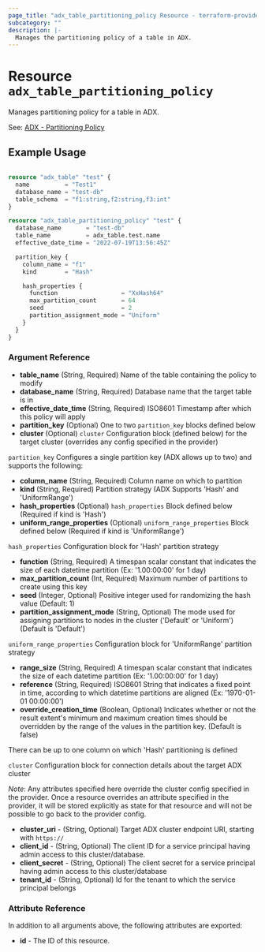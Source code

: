 ```yaml
---
page_title: "adx_table_partitioning_policy Resource - terraform-provider-adx"
subcategory: ""
description: |-
  Manages the partitioning policy of a table in ADX.
---
```


# Resource `adx_table_partitioning_policy`

Manages partitioning policy for a table in ADX.

See: [ADX - Partitioning Policy](https://docs.microsoft.com/en-us/azure/data-explorer/kusto/management/partitioningpolicy)

## Example Usage

```terraform

resource "adx_table" "test" {
  name          = "Test1"
  database_name = "test-db"
  table_schema  = "f1:string,f2:string,f3:int"
}

resource "adx_table_partitioning_policy" "test" {
  database_name       = "test-db"
  table_name          = adx_table.test.name
  effective_date_time = "2022-07-19T13:56:45Z"

  partition_key {
    column_name = "f1"
    kind        = "Hash"

    hash_properties {
      function                  = "XxHash64"
      max_partition_count       = 64
      seed                      = 2
      partition_assignment_mode = "Uniform"
    }
  }
}

```

### Argument Reference

- **table_name** (String, Required) Name of the table containing the policy to modify
- **database_name** (String, Required) Database name that the target table is in
- **effective_date_time** (String, Required) ISO8601 Timestamp after which this policy will apply
- **partition_key** (Optional) One to two `partition_key` blocks defined below
- **cluster** (Optional) `cluster` Configuration block (defined below) for the target cluster (overrides any config specified in the provider)

`partition_key` Configures a single partition key (ADX allows up to two) and supports the following:

- **column_name** (String, Required) Column name on which to partition
- **kind** (String, Required) Partition strategy (ADX Supports 'Hash' and 'UniformRange')
- **hash_properties** (Optional) `hash_properties` Block defined below (Required if kind is 'Hash')
- **uniform_range_properties** (Optional) `uniform_range_properties` Block defined below (Required if kind is 'UniformRange')

`hash_properties` Configuration block for 'Hash' partition strategy

- **function** (String, Required) A timespan scalar constant that indicates the size of each datetime partition (Ex: '1.00:00:00' for 1 day)
- **max_partition_count** (Int, Required) Maximum number of partitions to create using this key
- **seed** (Integer, Optional) Positive integer used for randomizing the hash value (Default: 1)
- **partition_assignment_mode** (String, Optional) The mode used for assigning partitions to nodes in the cluster ('Default' or 'Uniform') (Default is 'Default')

`uniform_range_properties` Configuration block for 'UniformRange' partition strategy

- **range_size** (String, Required) A timespan scalar constant that indicates the size of each datetime partition (Ex: '1.00:00:00' for 1 day)
- **reference** (String, Required) ISO8601 String that indicates a fixed point in time, according to which datetime partitions are aligned (Ex: '1970-01-01 00:00:00')
- **override_creation_time** (Boolean, Optional) Indicates whether or not the result extent's minimum and maximum creation times should be overridden by the range of the values in the partition key. (Default is false)

There can be up to one column on which 'Hash' partitioning is defined

`cluster` Configuration block for connection details about the target ADX cluster 

*Note*: Any attributes specified here override the cluster config specified in the provider. Once a resource overrides an attribute specified in the provider, it will be stored explicitly as state for that resource and will not be possible to go back to the provider config.

- **cluster_uri** - (String, Optional) Target ADX cluster endpoint URI, starting with `https://`
- **client_id** - (String, Optional) The client ID for a service principal having admin access to this cluster/database. 
- **client_secret** - (String, Optional) The client secret for a service principal having admin access to this cluster/database
- **tenant_id** - (String, Optional) Id for the tenant to which the service principal belongs

### Attribute Reference

In addition to all arguments above, the following attributes are exported:

- **id** - The ID of this resource.
